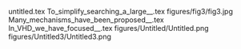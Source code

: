 untitled.tex
To_simplify_searching_a_large__.tex
figures/fig3/fig3.jpg
Many_mechanisms_have_been_proposed__.tex
In_VHD_we_have_focused__.tex
figures/Untitled/Untitled.png
figures/Untitled3/Untitled3.png
